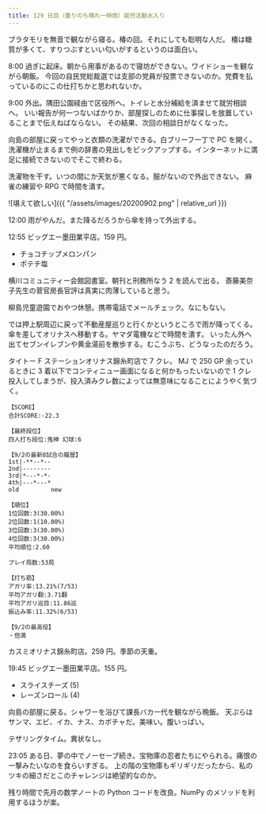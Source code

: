 ```yaml
---
title: 129 日目（曇りのち晴れ一時雨）就労活動水入り
---
```


ブラタモリを無音で観ながら寝る。椿の回。それにしても聡明な人だ。
椿は糖質が多くて、すりつぶすといい匂いがするというのは面白い。

8:00 過ぎに起床。朝から用事があるので寝坊ができない。ワイドショーを観ながら朝飯。
今回の自民党総裁選では支部の党員が投票できないのか。党費を払っているのにこの仕打ちかと思われないか。

9:00 外出。隅田公園経由で区役所へ。トイレと水分補給を済ませて就労相談へ。
いい報告が何一つないばかりか、部屋探しのために仕事探しを放置していることまで伝えねばならない。
その結果、次回の相談日がなくなった。

向島の部屋に戻ってやっと衣類の洗濯ができる。白ブリーフ一丁で PC を開く。
洗濯機が止まるまで例の辞書の見出しをピックアップする。インターネットに満足に接続できないのでそこで終わる。

洗濯物を干す。いつの間にか天気が悪くなる。服がないので外出できない。
麻雀の練習や RPG で時間を潰す。

![堪えて欲しい]({{ "/assets/images/20200902.png" | relative_url }})

12:00 雨がやんだ。また降るだろうから傘を持って外出する。

12:55 ビッグエー墨田業平店。159 円。

* チョコチップメロンパン
* ポテチ塩

横川コミュニティー会館図書室。朝刊と刑務所なう 2 を読んで出る。
斎藤美奈子先生の菅官房長官評は真実に肉薄していると思う。

柳島児童遊園でおやつ休憩。携帯電話でメールチェック。なにもない。

では押上駅周辺に戻って不動産屋巡りと行くかというところで雨が降ってくる。
傘を差してオリナスへ移動する。ヤマダ電機などで時間を潰す。
いったん外へ出てセブンイレブンや黄金湯前を散歩する。むこうぶち、どうなったのだろう。

タイトー F ステーションオリナス錦糸町店で 7 クレ。
MJ で 250 GP 余っているときに 3 着以下でコンティニュー画面になると何かもったいないので
1 クレ投入してしまうが、投入済みクレ数によっては無意味になることにようやく気づく。

```text
【SCORE】
合計SCORE:-22.3

【最終段位】
四人打ち段位:鬼神 幻球:6

【9/2の最新8試合の履歴】
1st|-**--*--
2nd|--------
3rd|*---*-*-
4th|---*---*
old         new

【順位】
1位回数:3(30.00%)
2位回数:1(10.00%)
3位回数:3(30.00%)
4位回数:3(30.00%)
平均順位:2.60

プレイ局数:53局

【打ち筋】
アガリ率:13.21%(7/53)
平均アガリ翻:3.71翻
平均アガリ巡目:11.86巡
振込み率:11.32%(6/53)

【9/2の最高役】
・倍満
```

カスミオリナス錦糸町店。259 円。季節の天重。

19:45 ビッグエー墨田業平店。155 円。

* スライスチーズ (5)
* レーズンロール (4)

向島の部屋に戻る。シャワーを浴びて課長バカ一代を観ながら晩飯。
天ぷらはサンマ、エビ、イカ、ナス、カボチャだ。美味い。腹いっぱい。

テザリングタイム。異状なし。

23:05 ある日、夢の中でノーセーブ続き。宝物庫の忍者たちにやられる。痛恨の一撃みたいなのを食らいすぎる。
上の階の宝物庫もギリギリだったから、私のツキの細さだとこのチャレンジは絶望的なのか。

残り時間で先月の数学ノートの Python コードを改良。NumPy のメソッドを利用するほうが楽。
